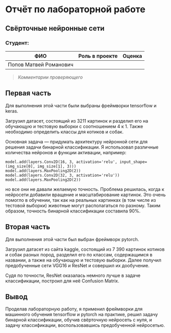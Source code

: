 # Отчёт по лабораторной работе
## Свёрточные нейронные сети

### Студент: 

| ФИО                    | Роль в проекте                     | Оценка       |
|------------------------|------------------------------------|--------------|
| Попов Матвей Романович |                                    |              |

> *Комментарии проверяющего*

## Первая часть

Для выполнения этой части были выбраны фреймворки tensorflow и keras.

Загрузил датасет, состоящий из 3211 картинок и разделил его на обучающую и 
тестовую выборки с соотношением 4 к 1. Также необходимо определить классы для 
котиков и собак.

Основная задача — придумать архитектуру нейронной сети для решения задачи 
бинарной классификации. Я использовал различные количества нейронов и функции 
активации, например:

```(python)
model.add(layers.Conv2D(16, 3, activation='relu', input_shape=(img_size[0], img_size[1], 3)))
model.add(layers.MaxPooling2D(2))
model.add(layers.Conv2D(32, 3, activation='relu'))
model.add(layers.MaxPooling2D(2))
```

но все они не давали желаемую точность. Проблема решилась, когда к нейросети 
добавили вращение и масштабирование картинок. Это очень помогло в обучении, так 
как на реальных картинках (в том числе из тестовой выборки) животные могут 
располагаться по разному. Таким образом, точность бинарной классификации 
составила 90%.

## Вторая часть

Для выполнения этой части был выбран фреймворк pytorch.

Загрузил датасет из сайта kaggle, состоящий из 7 390 картинок котиков и собак 
разных пород, разделил его по классам, содержащимся в названии, а также на 
обучающую и тестовую выборки. Далее получил предобученные сети VGG16 и ResNet 
и совершил их дообучение.

Судя по точности, ResNet оказалась немного лучше в задаче классификации, 
построил для неё Confusion Matrix.

## Вывод

Проделав лабораторную работу, я применил фреймворки для машинного обучения 
tensorflow и pytorch на практике, решил задачу бинарной классификации, обучив 
свёрточную нейросеть с нуля, и задачу классификации, воспользовавшись 
предобученной нейросетью.
